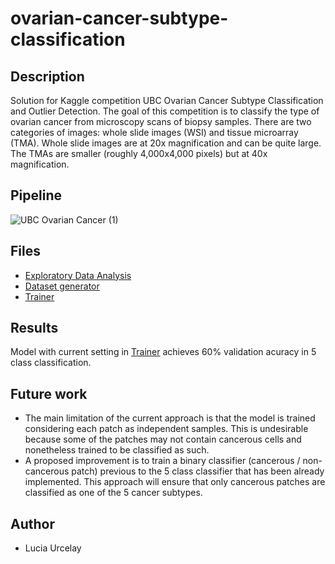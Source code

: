 # ovarian-cancer-subtype-classification

## Description
Solution for Kaggle competition UBC Ovarian Cancer Subtype Classification and Outlier Detection.
The goal of this competition is to classify the type of ovarian cancer from microscopy scans of biopsy samples. There are two categories of images: whole slide images (WSI) and tissue microarray (TMA). Whole slide images are at 20x magnification and can be quite large. The TMAs are smaller (roughly 4,000x4,000 pixels) but at 40x magnification.

## Pipeline
![UBC Ovarian Cancer (1)](https://github.com/luciaurcelay/ovarian-cancer-subtype-classification/assets/93920109/a09da125-bdd8-42b4-9dbe-0ca70fca1ec4)


## Files
* [Exploratory Data Analysis](eda-wsi-tma.ipynb)
* [Dataset generator](ubc-tiles-preprocessing.ipynb)
* [Trainer](ubc-train-224px.ipynb)

## Results
Model with current setting in [Trainer](ubc-train-224px.ipynb) achieves 60% validation acuracy in 5 class classification.

## Future work
- The main limitation of the current approach is that the model is trained considering each patch as independent samples. This is undesirable because some of the patches may not contain cancerous cells and nonetheless trained to be classified as such.
- A proposed improvement is to train a binary classifier (cancerous / non-cancerous patch) previous to the 5 class classifier that has been already implemented. This approach will ensure that only cancerous patches are classified as one of the 5 cancer subtypes.

## Author

* Lucia Urcelay
